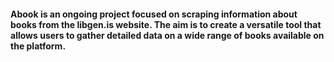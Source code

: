 
#### Abook is an ongoing project focused on scraping information about books from the libgen.is website. The aim is to create a versatile tool that allows users to gather detailed data on a wide range of books available on the platform.
